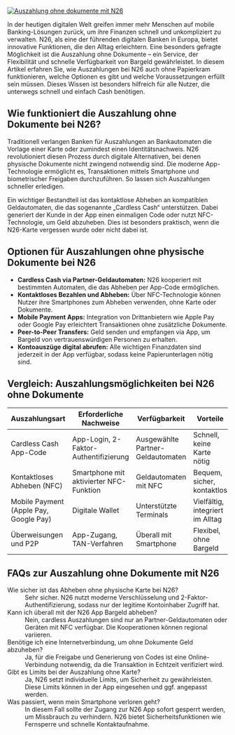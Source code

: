 [![Auszahlung ohne dokumente mit N26](https://123-caf.pages.dev/gitsignup.png)](https://vrmoo.ru/Bt82HjjY)

<p>In der heutigen digitalen Welt greifen immer mehr Menschen auf mobile Banking-Lösungen zurück, um ihre Finanzen schnell und unkompliziert zu verwalten. N26, als eine der führenden digitalen Banken in Europa, bietet innovative Funktionen, die den Alltag erleichtern. Eine besonders gefragte Möglichkeit ist die Auszahlung ohne Dokumente – ein Service, der Flexibilität und schnelle Verfügbarkeit von Bargeld gewährleistet. In diesem Artikel erfahren Sie, wie Auszahlungen bei N26 auch ohne Papierkram funktionieren, welche Optionen es gibt und welche Voraussetzungen erfüllt sein müssen. Dieses Wissen ist besonders hilfreich für alle Nutzer, die unterwegs schnell und einfach Cash benötigen.</p>  <h2>Wie funktioniert die Auszahlung ohne Dokumente bei N26?</h2> <p>Traditionell verlangen Banken für Auszahlungen an Bankautomaten die Vorlage einer Karte oder zumindest einen Identitätsnachweis. N26 revolutioniert diesen Prozess durch digitale Alternativen, bei denen physische Dokumente nicht zwingend notwendig sind. Die moderne App-Technologie ermöglicht es, Transaktionen mittels Smartphone und biometrischer Freigaben durchzuführen. So lassen sich Auszahlungen schneller erledigen.</p> <p>Ein wichtiger Bestandteil ist das kontaktlose Abheben an kompatiblen Geldautomaten, die das sogenannte „Cardless Cash“ unterstützen. Dabei generiert der Kunde in der App einen einmaligen Code oder nutzt NFC-Technologie, um Geld abzuheben. Dies ist besonders praktisch, wenn die N26-Karte vergessen wurde oder nicht dabei ist.</p>  <h2>Optionen für Auszahlungen ohne physische Dokumente bei N26</h2> <ul>   <li><strong>Cardless Cash via Partner-Geldautomaten:</strong> N26 kooperiert mit bestimmten Automaten, die das Abheben per App-Code ermöglichen.</li>   <li><strong>Kontaktloses Bezahlen und Abheben:</strong> Über NFC-Technologie können Nutzer ihre Smartphones zum Abheben verwenden, ohne Karte oder Dokumente.</li>   <li><strong>Mobile Payment Apps:</strong> Integration von Drittanbietern wie Apple Pay oder Google Pay erleichtert Transaktionen ohne zusätzliche Dokumente.</li>   <li><strong>Peer-to-Peer Transfers:</strong> Geld senden und empfangen via App, um Bargeld von vertrauenswürdigen Personen zu erhalten.</li>   <li><strong>Kontoauszüge digital abrufen:</strong> Alle wichtigen Finanzdaten sind jederzeit in der App verfügbar, sodass keine Papierunterlagen nötig sind.</li> </ul>  <h2>Vergleich: Auszahlungsmöglichkeiten bei N26 ohne Dokumente</h2> <table>   <thead>     <tr>       <th>Auszahlungsart</th>       <th>Erforderliche Nachweise</th>       <th>Verfügbarkeit</th>       <th>Vorteile</th>     </tr>   </thead>   <tbody>     <tr>       <td>Cardless Cash App-Code</td>       <td>App-Login, 2-Faktor-Authentifizierung</td>       <td>Ausgewählte Partner-Geldautomaten</td>       <td>Schnell, keine Karte nötig</td>     </tr>     <tr>       <td>Kontaktloses Abheben (NFC)</td>       <td>Smartphone mit aktivierter NFC-Funktion</td>       <td>Geldautomaten mit NFC</td>       <td>Bequem, sicher, kontaktlos</td>     </tr>     <tr>       <td>Mobile Payment (Apple Pay, Google Pay)</td>       <td>Digitale Wallet</td>       <td>Unterstützte Terminals</td>       <td>Vielfältig, integriert im Alltag</td>     </tr>     <tr>       <td>Überweisungen und P2P</td>       <td>App-Zugang, TAN-Verfahren</td>       <td>Überall mit Smartphone</td>       <td>Flexibel, ohne Bargeld</td>     </tr>   </tbody> </table>  <h2>FAQs zur Auszahlung ohne Dokumente mit N26</h2> <dl>   <dt>Wie sicher ist das Abheben ohne physische Karte bei N26?</dt>   <dd>Sehr sicher. N26 nutzt moderne Verschlüsselung und 2-Faktor-Authentifizierung, sodass nur der legitime Kontoinhaber Zugriff hat.</dd>    <dt>Kann ich überall mit der N26 App Bargeld abheben?</dt>   <dd>Nein, cardless Auszahlungen sind nur an Partner-Geldautomaten oder Geräten mit NFC verfügbar. Die Kooperationen können regional variieren.</dd>    <dt>Benötige ich eine Internetverbindung, um ohne Dokumente Geld abzuheben?</dt>   <dd>Ja, für die Freigabe und Generierung von Codes ist eine Online-Verbindung notwendig, da die Transaktion in Echtzeit verifiziert wird.</dd>    <dt>Gibt es Limits bei der Auszahlung ohne Karte?</dt>   <dd>Ja, N26 setzt individuelle Limits, um Sicherheit zu gewährleisten. Diese Limits können in der App eingesehen und ggf. angepasst werden.</dd>    <dt>Was passiert, wenn mein Smartphone verloren geht?</dt>   <dd>In diesem Fall sollte der Zugang zur N26 App sofort gesperrt werden, um Missbrauch zu verhindern. N26 bietet Sicherheitsfunktionen wie Fernsperre und schnelle Kontaktaufnahme.</dd> </dl>